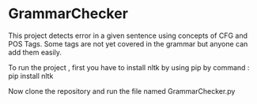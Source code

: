 # GrammarChecker
This project detects error in a given sentence using concepts of CFG and POS Tags.
Some tags are not yet covered in the grammar but anyone can add them easily.

To run the project , first you have to install nltk by using pip by command : pip install nltk

Now clone the repository and run the file named GrammarChecker.py
